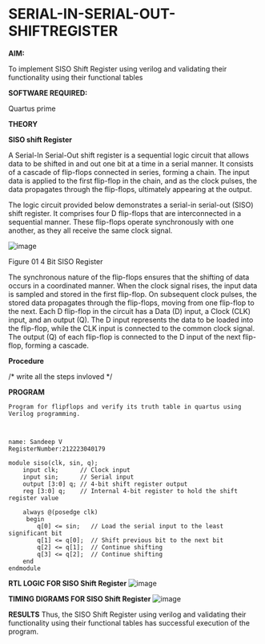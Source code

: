 # SERIAL-IN-SERIAL-OUT-SHIFTREGISTER

**AIM:**

To implement  SISO Shift Register using verilog and validating their functionality using their functional tables

**SOFTWARE REQUIRED:**

Quartus prime

**THEORY**

**SISO shift Register**

A Serial-In Serial-Out shift register is a sequential logic circuit that allows data to be shifted in and out one bit at a time in a serial manner. It consists of a cascade of flip-flops connected in series, forming a chain. The input data is applied to the first flip-flop in the chain, and as the clock pulses, the data propagates through the flip-flops, ultimately appearing at the output.

The logic circuit provided below demonstrates a serial-in serial-out (SISO) shift register. It comprises four D flip-flops that are interconnected in a sequential manner. These flip-flops operate synchronously with one another, as they all receive the same clock signal.

![image](https://github.com/naavaneetha/SERIAL-IN-SERIAL-OUT-SHIFTREGISTER/assets/154305477/e81c4072-37f9-46c6-8145-566764b74c3a)

Figure 01 4 Bit SISO Register

The synchronous nature of the flip-flops ensures that the shifting of data occurs in a coordinated manner. When the clock signal rises, the input data is sampled and stored in the first flip-flop. On subsequent clock pulses, the stored data propagates through the flip-flops, moving from one flip-flop to the next.
Each D flip-flop in the circuit has a Data (D) input, a Clock (CLK) input, and an output (Q). The D input represents the data to be loaded into the flip-flop, while the CLK input is connected to the common clock signal. The output (Q) of each flip-flop is connected to the D input of the next flip-flop, forming a cascade.

**Procedure**

/* write all the steps invloved */

**PROGRAM**


```
Program for flipflops and verify its truth table in quartus using Verilog programming.



name: Sandeep V
RegisterNumber:212223040179
```
```
module siso(clk, sin, q);
    input clk;      // Clock input
    input sin;      // Serial input
    output [3:0] q; // 4-bit shift register output
    reg [3:0] q;    // Internal 4-bit register to hold the shift register value

    always @(posedge clk) 
	 begin
        q[0] <= sin;   // Load the serial input to the least significant bit
        q[1] <= q[0];  // Shift previous bit to the next bit
        q[2] <= q[1];  // Continue shifting
        q[3] <= q[2];  // Continue shifting
    end
endmodule

```

**RTL LOGIC FOR SISO Shift Register**
![image](https://github.com/user-attachments/assets/9d0bfbe5-6dda-406e-84d8-4e73526b6d7e)

**TIMING DIGRAMS FOR SISO Shift Register**
![image](https://github.com/user-attachments/assets/ebbb23f2-37bf-473f-9a7f-0b3cbce14d9a)

**RESULTS**
Thus, the SISO Shift Register using verilog and validating their functionality using their functional tables has successful execution of the program.
